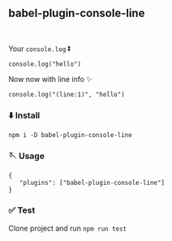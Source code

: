 ## babel-plugin-console-line

<br/>

Your `console.log` ⏬

```
console.log("hello")
```

Now now with line info ✨

```
console.log("(line:1)", "hello")
```

### ⬇️ Install

```
npm i -D babel-plugin-console-line
```

### 🪡 Usage

```
{
   "plugins": ["babel-plugin-console-line"]
}
```

### ✅ Test

Clone project and run `npm run test`
